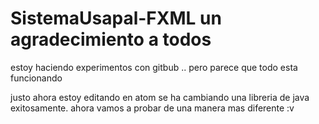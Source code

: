 # SistemaUsapal-FXML un agradecimiento a todos
 estoy haciendo experimentos con gitbub .. pero parece que todo esta funcionando

justo ahora estoy editando en atom
se ha cambiando una libreria de java exitosamente.
ahora vamos a probar de una manera mas diferente :v
